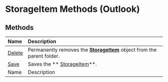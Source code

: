 
# StorageItem Methods (Outlook)

## Methods



|**Name**|**Description**|
|:-----|:-----|
| [Delete](0ace6d9e-3dc7-52d5-ac20-97c2f3b109de.md)|Permanently removes the  **[StorageItem](41776bc3-b838-2755-fd6b-3b5012fb9ae5.md)** object from the parent folder.|
| [Save](9462a342-294a-175e-7e8f-d416f0959f69.md)|Saves the  ** [StorageItem](41776bc3-b838-2755-fd6b-3b5012fb9ae5.md)**.|
|Name|Description|
